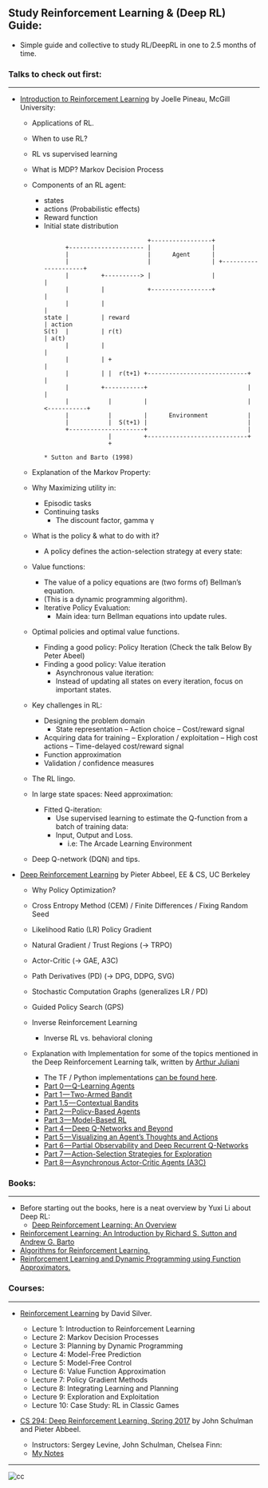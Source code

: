 ## Study Reinforcement Learning & (Deep RL) Guide:

* Simple guide and collective to study RL/DeepRL in one to 2.5 months of time.

### Talks to check out first:
----

* [Introduction to Reinforcement Learning](http://videolectures.net/deeplearning2016_pineau_reinforcement_learning/) by Joelle Pineau, McGill University:
	* Applications of RL.
	* When to use RL?
	* RL vs supervised learning
	* What is MDP? Markov Decision Process
	* Components of an RL agent:
		- states
		- actions (Probabilistic effects)
		- Reward function
		- Initial state distribution
			```
			                             +-----------------+
			      +--------------------- |                 |
			      |                      |      Agent      |
			      |                      |                 | +---------------------+
			      |         +----------> |                 |                       |
			      |         |            +-----------------+                       |
			      |         |                                                      |
			state |         | reward                                               | action
			S(t)  |         | r(t)                                                 | a(t)
			      |         |                                                      |
			      |         | +                                                    |
			      |         | |  r(t+1) +----------------------------+             |
			      |         +-----------+                            |             |
			      |           |         |                            | <-----------+
			      |           |         |      Environment           |
			      |           |  S(t+1) |                            |
			      +---------------------+                            |
			                  |         +----------------------------+
			                  +

			* Sutton and Barto (1998)

			```

	* Explanation of the Markov Property:
	* Why Maximizing utility in:
		- Episodic tasks
		- Continuing tasks
			+ The discount factor, gamma γ
	* What is the policy & what to do with it?
		- A policy defines the action-selection strategy at every state:
	* Value functions:
		- The value of a policy equations are (two forms of) Bellman’s equation.
		- (This is a dynamic programming algorithm).
		- Iterative Policy Evaluation:
			+ Main idea: turn Bellman equations into update rules.
	* Optimal policies and optimal value functions.
		* Finding a good policy: Policy Iteration (Check the talk Below By Peter Abeel)
		* Finding a good policy: Value iteration
			- Asynchronous value iteration:
			- Instead of updating all states on every iteration, focus on important states.
	* Key challenges in RL:
		- Designing the problem domain
			- State representation
			– Action choice
			– Cost/reward signal
		- Acquiring data for training
			– Exploration / exploitation
			– High cost actions
			– Time-delayed cost/reward signal
		- Function approximation
		- Validation / confidence measures
	* The RL lingo.
	* In large state spaces: Need approximation:
		- Fitted Q-iteration:
			+ Use supervised learning to estimate the Q-function from a batch of training data:
			+ Input, Output and Loss.
				* i.e: The Arcade Learning Environment
	* Deep Q-network (DQN) and tips.

* [Deep Reinforcement Learning](http://videolectures.net/deeplearning2016_abbeel_deep_reinforcement/) by Pieter Abbeel, EE & CS, UC Berkeley
	- Why Policy Optimization?
	- Cross Entropy Method (CEM) / Finite Differences / Fixing Random Seed
	- Likelihood Ratio (LR) Policy Gradient
	- Natural Gradient / Trust Regions (-> TRPO)
	- Actor-Critic (-> GAE, A3C)
	- Path Derivatives (PD) (-> DPG, DDPG, SVG)
	- Stochastic Computation Graphs (generalizes LR / PD)
	- Guided Policy Search (GPS)
	- Inverse Reinforcement Learning
		+ Inverse RL vs. behavioral cloning

	- Explanation with Implementation for some of the topics mentioned in the Deep Reinforcement Learning talk, written by [Arthur Juliani](https://github.com/awjuliani)
		* The TF / Python implementations [can be found here](https://github.com/awjuliani/DeepRL-Agents).
		* [Part 0 — Q-Learning Agents](https://medium.com/emergent-future/simple-reinforcement-learning-with-tensorflow-part-0-q-learning-with-tables-and-neural-networks-d195264329d0#.kghmcex46)
		* [Part 1 — Two-Armed Bandit](https://medium.com/@awjuliani/super-simple-reinforcement-learning-tutorial-part-1-fd544fab149#.bqvzsrvh7)
		* [Part 1.5 — Contextual Bandits](https://medium.com/emergent-future/simple-reinforcement-learning-with-tensorflow-part-1-5-contextual-bandits-bff01d1aad9c#.h2c63t3om)
		* [Part 2 — Policy-Based Agents](https://medium.com/@awjuliani/super-simple-reinforcement-learning-tutorial-part-2-ded33892c724#.v0hnvh4tw)
		* [Part 3 — Model-Based RL](https://medium.com/@awjuliani/simple-reinforcement-learning-with-tensorflow-part-3-model-based-rl-9a6fe0cce99#.i8pgqg8xa)
		* [Part 4 — Deep Q-Networks and Beyond](https://medium.com/@awjuliani/simple-reinforcement-learning-with-tensorflow-part-4-deep-q-networks-and-beyond-8438a3e2b8df#.qecef59on)
		* [Part 5 — Visualizing an Agent’s Thoughts and Actions](https://medium.com/@awjuliani/simple-reinforcement-learning-with-tensorflow-part-5-visualizing-an-agents-thoughts-and-actions-4f27b134bb2a#.60nyejzep)
		* [Part 6 — Partial Observability and Deep Recurrent Q-Networks](https://medium.com/emergent-future/simple-reinforcement-learning-with-tensorflow-part-6-partial-observability-and-deep-recurrent-q-68463e9aeefc#.w22xh551q)
		* [Part 7 — Action-Selection Strategies for Exploration](https://medium.com/emergent-future/simple-reinforcement-learning-with-tensorflow-part-7-action-selection-strategies-for-exploration-d3a97b7cceaf#.vxsnvalt7)
		* [Part 8 — Asynchronous Actor-Critic Agents (A3C)](https://medium.com/emergent-future/simple-reinforcement-learning-with-tensorflow-part-8-asynchronous-actor-critic-agents-a3c-c88f72a5e9f2#.9nns6digz)




### Books:
---

- Before starting out the books, here is a neat overview by Yuxi Li about Deep RL:
	- [Deep Reinforcement Learning: An Overview](https://arxiv.org/abs/1701.07274v2)
- [Reinforcement Learning: An Introduction by Richard S. Sutton and Andrew G. Barto](http://webdocs.cs.ualberta.ca/~sutton/book/ebook/the-book.html)
- [Algorithms for Reinforcement Learning.](https://sites.ualberta.ca/~szepesva/papers/RLAlgsInMDPs.pdf)
- [Reinforcement Learning and Dynamic Programming using Function Approximators.](https://orbi.ulg.ac.be/bitstream/2268/27963/1/book-FA-RL-DP.pdf)



### Courses:
---

* [Reinforcement Learning](http://www0.cs.ucl.ac.uk/staff/d.silver/web/Teaching.html) by David Silver.
	* Lecture 1: Introduction to Reinforcement Learning
	* Lecture 2: Markov Decision Processes
	* Lecture 3: Planning by Dynamic Programming
	* Lecture 4: Model-Free Prediction
	* Lecture 5: Model-Free Control
	* Lecture 6: Value Function Approximation
	* Lecture 7: Policy Gradient Methods
	* Lecture 8: Integrating Learning and Planning
	* Lecture 9: Exploration and Exploitation
	* Lecture 10: Case Study: RL in Classic Games

* [CS 294: Deep Reinforcement Learning, Spring 2017](http://rll.berkeley.edu/deeprlcoursesp17/#lecture-videos) by John Schulman and Pieter Abbeel.
	* Instructors: Sergey Levine, John Schulman, Chelsea Finn:
	* [My Notes](/CS294-Spring17-RL)










-----

![cc](https://licensebuttons.net/l/by-nc-nd/3.0/88x31.png)
